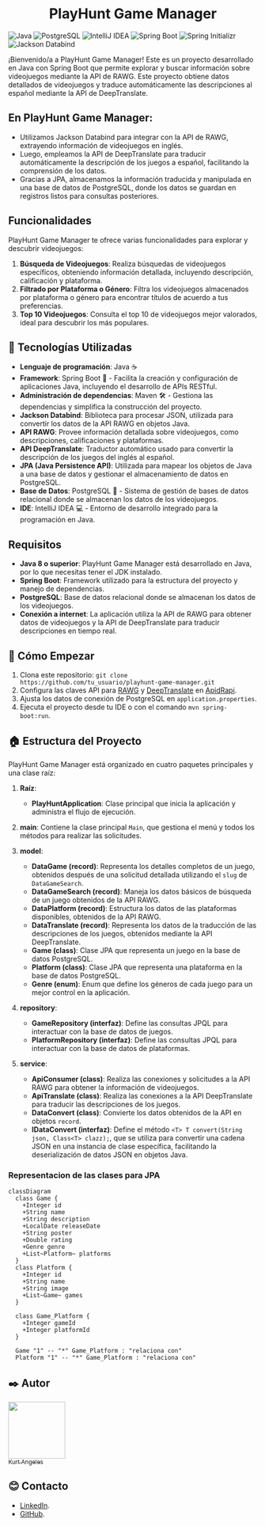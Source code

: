 <div align="center">

# PlayHunt Game Manager

</div>

![Java](https://img.shields.io/badge/-Java-007396?style=flat-square&logo=java&logoColor=ffffff)
![PostgreSQL](https://img.shields.io/badge/-PostgreSQL-336791?style=flat-square&logo=postgresql&logoColor=ffffff)
![IntelliJ IDEA](https://img.shields.io/badge/-IntelliJ%20IDEA-000000?style=flat-square&logo=intellij-idea&logoColor=ffffff)
![Spring Boot](https://img.shields.io/badge/-Spring%20Boot-6DB33F?style=flat-square&logo=spring-boot&logoColor=ffffff)
![Spring Initializr](https://img.shields.io/badge/-Spring%20Initializr-6DB33F?style=flat-square&logo=spring&logoColor=ffffff)
![Jackson Databind](https://img.shields.io/badge/-Jackson%20Databind-2E7D32?style=flat-square&logo=java&logoColor=ffffff)

¡Bienvenido/a a PlayHunt Game Manager! Este es un proyecto desarrollado en Java con Spring Boot que permite explorar y buscar información sobre videojuegos mediante la API de RAWG. Este proyecto obtiene datos detallados de videojuegos y traduce automáticamente las descripciones al español mediante la API de DeepTranslate.

## En PlayHunt Game Manager:

- Utilizamos Jackson Databind para integrar con la API de RAWG, extrayendo información de videojuegos en inglés.
- Luego, empleamos la API de DeepTranslate para traducir automáticamente la descripción de los juegos a español, facilitando la comprensión de los datos.
- Gracias a JPA, almacenamos la información traducida y manipulada en una base de datos de PostgreSQL, donde los datos se guardan en registros listos para consultas posteriores.

## Funcionalidades

PlayHunt Game Manager te ofrece varias funcionalidades para explorar y descubrir videojuegos:

1. **Búsqueda de Videojuegos**: Realiza búsquedas de videojuegos específicos, obteniendo información detallada, incluyendo descripción, calificación y plataforma.
2. **Filtrado por Plataforma o Género**: Filtra los videojuegos almacenados por plataforma o género para encontrar títulos de acuerdo a tus preferencias.
3. **Top 10 Videojuegos**: Consulta el top 10 de videojuegos mejor valorados, ideal para descubrir los más populares.

## 🔧 Tecnologías Utilizadas

- **Lenguaje de programación**: Java ☕
- **Framework**: Spring Boot 🌱 - Facilita la creación y configuración de aplicaciones Java, incluyendo el desarrollo de APIs RESTful.
- **Administración de dependencias**: Maven 🛠️ - Gestiona las dependencias y simplifica la construcción del proyecto.
- **Jackson Databind**: Biblioteca para procesar JSON, utilizada para convertir los datos de la API RAWG en objetos Java.
- **API RAWG**: Provee información detallada sobre videojuegos, como descripciones, calificaciones y plataformas.
- **API DeepTranslate**: Traductor automático usado para convertir la descripción de los juegos del inglés al español.
- **JPA (Java Persistence API)**: Utilizada para mapear los objetos de Java a una base de datos y gestionar el almacenamiento de datos en PostgreSQL.
- **Base de Datos**: PostgreSQL 🐘 - Sistema de gestión de bases de datos relacional donde se almacenan los datos de los videojuegos.
- **IDE**: IntelliJ IDEA 💻 - Entorno de desarrollo integrado para la programación en Java.

## Requisitos

- **Java 8 o superior**: PlayHunt Game Manager está desarrollado en Java, por lo que necesitas tener el JDK instalado.
- **Spring Boot**: Framework utilizado para la estructura del proyecto y manejo de dependencias.
- **PostgreSQL**: Base de datos relacional donde se almacenan los datos de los videojuegos.
- **Conexión a internet**: La aplicación utiliza la API de RAWG para obtener datos de videojuegos y la API de DeepTranslate para traducir descripciones en tiempo real.


## 🚀 Cómo Empezar

1. Clona este repositorio: `git clone https://github.com/tu_usuario/playhunt-game-manager.git`
2. Configura las claves API para [RAWG](https://rawg.io/apidocs) y [DeepTranslate](https://rapidapi.com/gatzuma/api/deep-translate1) en [ApidRapi](https://rapidapi.com).
3. Ajusta los datos de conexión de PostgreSQL en `application.properties`.
4. Ejecuta el proyecto desde tu IDE o con el comando `mvn spring-boot:run`.


## 🏠 Estructura del Proyecto

PlayHunt Game Manager está organizado en cuatro paquetes principales y una clase raíz:

1. **Raíz**:
   - **PlayHuntApplication**: Clase principal que inicia la aplicación y administra el flujo de ejecución.

2. **main**: Contiene la clase principal `Main`, que gestiona el menú y todos los métodos para realizar las solicitudes.

3. **model**: 
   - **DataGame (record)**: Representa los detalles completos de un juego, obtenidos después de una solicitud detallada utilizando el `slug` de `DataGameSearch`.
   - **DataGameSearch (record)**: Maneja los datos básicos de búsqueda de un juego obtenidos de la API RAWG.
   - **DataPlatform (record)**: Estructura los datos de las plataformas disponibles, obtenidos de la API RAWG.
   - **DataTranslate (record)**: Representa los datos de la traducción de las descripciones de los juegos, obtenidos mediante la API DeepTranslate.
   - **Game (class)**: Clase JPA que representa un juego en la base de datos PostgreSQL.
   - **Platform (class)**: Clase JPA que representa una plataforma en la base de datos PostgreSQL.
   - **Genre (enum)**: Enum que define los géneros de cada juego para un mejor control en la aplicación.

4. **repository**:
   - **GameRepository (interfaz)**: Define las consultas JPQL para interactuar con la base de datos de juegos.
   - **PlatformRepository (interfaz)**: Define las consultas JPQL para interactuar con la base de datos de plataformas.

5. **service**:
   - **ApiConsumer (class)**: Realiza las conexiones y solicitudes a la API RAWG para obtener la información de videojuegos.
   - **ApiTranslate (class)**: Realiza las conexiones a la API DeepTranslate para traducir las descripciones de los juegos.
   - **DataConvert (class)**: Convierte los datos obtenidos de la API en objetos `record`.
   - **IDataConvert (interfaz)**: Define el método `<T> T convert(String json, Class<T> clazz);`, que se utiliza para convertir una cadena JSON en una instancia de clase específica, facilitando la deserialización de datos JSON en objetos Java.

### Representacion de las clases para JPA

```mermaid
classDiagram
  class Game {
    +Integer id
    +String name
    +String description
    +LocalDate releaseDate
    +String poster
    +Double rating
    +Genre genre
    +List~Platform~ platforms
  }
  class Platform {
    +Integer id
    +String name
    +String image
    +List~Game~ games
  }

  class Game_Platform {
    +Integer gameId
    +Integer platformId
  }

  Game "1" -- "*" Game_Platform : "relaciona con"
  Platform "1" -- "*" Game_Platform : "relaciona con"
```

## ✒️ Autor

[<img src="https://avatars.githubusercontent.com/u/82422415?v=4" width=115><br><sub>Kurt Angeles</sub>](https://github.com/kurttck)

## 😊 Contacto

* [LinkedIn](https://www.linkedin.com/in/kurt-angeles-segura/).
* [GitHub](https://github.com/kurttck).
